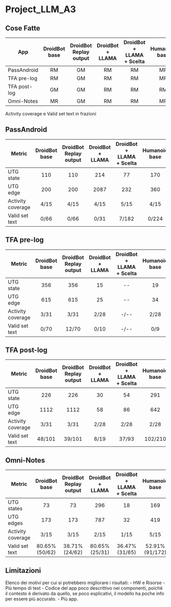 # Project_LLM_A3

## Cose Fatte

| App            | DroidBot base | DroidBot Replay output | DroidBot + LLAMA | DroidBot + LLAMA + Scelta | Humanoid base | Humanoid Replay output | Humanoid + LLAMA |
|----------------|:-------------:|:---------------------:|:----------------:|:-------------------------:|:-------------:|:----------------------:|:----------------:|
| PassAndroid    |      RM       |          GM           |        RM        |           RM              |      MR       |          GM            |       RM         |
| TFA pre-log    |      RM       |          GM           |        RM        |           RM              |      MR       |          GM            |       RM         |
| TFA post-log   |      GM       |          GM           |        RM        |           RM              |      RM       |          GM           |       RM         |
| Omni-Notes     |      MR       |          GM           |        RM        |           RM              |      MR       |          GM            |       RM         |


Activity coverage e Valid set text in frazioni 

## PassAndroid

| Metric              | DroidBot base | DroidBot Replay output | DroidBot + LLAMA | DroidBot + LLAMA + Scelta | Humanoid base | Humanoid Replay output | Humanoid + LLAMA |
|---------------------|:-------------:|:---------------------:|:----------------:|:-------------------------:|:-------------:|:----------------------:|:----------------:|
| UTG state           |      110      |          110          |       214        |           77              |      170      |          170           |      119         |
| UTG edge            |      200      |          200          |       2087       |           232             |      360      |          360           |      230         |
| Activity coverage   |      4/15     |          4/15         |       4/15       |           5/15            |      4/15     |          4/15          |      5/15        |
| Valid set text      |      0/66     |          0/66         |       0/31       |           7/182           |      0/224    |          0/224         |      8/289       |

## TFA pre-log

| Metric              | DroidBot base | DroidBot Replay output | DroidBot + LLAMA | DroidBot + LLAMA + Scelta | Humanoid base | Humanoid Replay output | Humanoid + LLAMA |
|---------------------|:-------------:|:---------------------:|:----------------:|:-------------------------:|:-------------:|:----------------------:|:----------------:|
| UTG state           |     356       |          356          |       15         |           --              |      19       |          19            |      8           |
| UTG edge            |     615       |          615          |       25         |           --              |      34       |          34            |      19          |
| Activity coverage   |     3/31      |          3/31         |      2/28        |          -/--             |     2/28      |         2/28           |     2/28         |
| Valid set text      |     0/70      |         12/70         |      0/10        |          -/--             |     0/9       |          0/9           |     2/21         |

## TFA post-log

| Metric              | DroidBot base | DroidBot Replay output | DroidBot + LLAMA | DroidBot + LLAMA + Scelta | Humanoid base | Humanoid Replay output | Humanoid + LLAMA |
|---------------------|:-------------:|:---------------------:|:----------------:|:-------------------------:|:-------------:|:----------------------:|:----------------:|
| UTG state           |      226      |         226           |       30         |           54              |      291      |          291           |      37          |
| UTG edge            |     1112      |         1112          |       58         |           86              |      642      |          642           |      79          |
| Activity coverage   |     3/31      |         3/31          |      2/28        |          2/28             |     2/28      |         2/28           |     2/28         |
| Valid set text      |    48/101     |        39/101         |      8/19        |          37/93            |    102/210    |        30/210          |    27/28         |

## Omni-Notes

| Metric              | DroidBot base | DroidBot Replay output | DroidBot + LLAMA | DroidBot + LLAMA + Scelta | Humanoid base | Humanoid Replay output | Humanoid + LLAMA |
|---------------------|:-------------:|:---------------------:|:----------------:|:-------------------------:|:-------------:|:----------------------:|:----------------:|
| UTG states           |      73       |          73           |       296         |           18              |      169       |          169            |      52          |
| UTG edges            |      173       |          173           |       787         |           32              |      419       |          419            |      125          |
| Activity coverage   |      3/15       |          3/15           |       2/15         |           1/15              |      5/15       |          5/15            |      3/15          |
| Valid set text      |      80.65% (50/62)       |          38.71% (24/62)           |       80.65% (25/31)         |           36.47% (31/85)              |      52.91% (91/172)       |          58.14% (100/172)           |       46.84% (74/158)          |

## Limitazioni

Elenco dei motivi per cui si potrebbero migliorare i risultati:
    - HW e Risorse
    - Più tempo di test
    - Codice del app poco descrittivo nei componenti, poichè il contesto è derivato da quello, se poco esplicativi, il modello ha poche info per essere più accurato.
    - Più app. 
